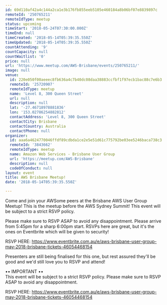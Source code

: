 ```yaml
---
id: 69d110af42a4c144a2ca1e3b176fb855eeb5105e460184a8b06bf07e8839897c
remoteId: '250765211'
remoteIdType: meetup
status: upcoming
timeStart: '2018-05-24T07:30:00.000Z'
timeEnd: null
timeCreated: '2018-05-14T05:39:35.550Z'
timeUpdated: '2018-05-14T05:39:35.550Z'
countAttending: '9'
countCapacity: null
countWaitlist: '0'
price: null
url: 'https://www.meetup.com/AWS-Brisbane/events/250765211/'
image: null
venue:
  id: 220e050f00aeeec8fb636a4c7b40dc08daa38883ccfbf1f97ecb1bac88c7e6b3
  remoteId: '25720907'
  remoteIdType: meetup
  name: 'Level 8, 300 Queen Street'
  url: null
  description: null
  lat: '-27.46718978881836'
  lon: '153.02786254882812'
  contactAddress: 'Level 8, 300 Queen Street'
  contactCity: Brisbane
  contactCountry: Australia
  contactPhone: null
organizer:
  id: aaa6a4624770046ffdf89cdbda1ce2e5e51d61c775792be03ee5246baca738c3
  remoteId: '3843662'
  remoteIdType: meetup
  name: Amazon Web Services - Brisbane User Group
  url: 'https://meetup.com/AWS-Brisbane'
  description: null
  codeOfConduct: null
layout: event
title: AWS Brisbane Meetup!
date: '2018-05-14T05:39:35.550Z'

---
```

<p>Come and join your AWSome peers at the Brisbane AWS User Group Meetup! This is the meetup before the AWS Sydney Summit! This event will be subject to a strict RSVP policy.</p> <p>Please make sure to RSVP ASAP to avoid any disappointment. Please arrive from 5:45pm for a sharp 6:00pm start. RSVPs here are great, but it's the ones on Eventbrite which will be given to security!</p> <p>RSVP HERE: <a href="https://www.eventbrite.com.au/e/aws-brisbane-user-group-may-2018-brisbane-tickets-46054468154" class="linkified">https://www.eventbrite.com.au/e/aws-brisbane-user-group-may-2018-brisbane-tickets-46054468154</a></p> <p>Presenters are still being finalised for this one, but rest assured they'll be good and we'd still love you to RSVP and attend!</p> <p>•• IMPORTANT ••<br/>This event will be subject to a strict RSVP policy. Please make sure to RSVP ASAP to avoid any disappointment.</p> <p>RSVP HERE: <a href="https://www.eventbrite.com.au/e/aws-brisbane-user-group-may-2018-brisbane-tickets-46054468154" class="linkified">https://www.eventbrite.com.au/e/aws-brisbane-user-group-may-2018-brisbane-tickets-46054468154</a></p>
